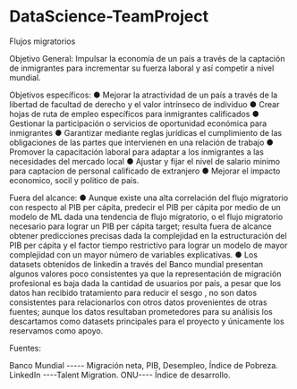 # DataScience-TeamProject
Flujos migratorios

Objetivo General: Impulsar la economía de un país a través de la captación de inmigrantes para incrementar su fuerza laboral y así competir a nivel mundial.

Objetivos específicos: 
●	Mejorar la atractividad de un país a través de la libertad de facultad de derecho y el valor intrínseco de individuo
●	Crear hojas de ruta de empleo específicos para inmigrantes calificados
●	Gestionar la participación o servicios de oportunidad económica para inmigrantes
●	Garantizar mediante reglas jurídicas el cumplimiento de las obligaciones de las partes que intervienen en una relación de trabajo
●	Promover la capacitación laboral para adaptar a los inmigrantes a las necesidades del mercado local
●	Ajustar y fijar el nivel de salario minimo para captacion de personal calificado de extranjero
●	Mejorar el impacto economico, socil y politico de pais.

Fuera del alcance:
●	Aunque existe una alta correlación del flujo migratorio con respecto al PIB per cápita, predecir el PIB per cápita por medio de un modelo de ML dada una tendencia de flujo migratorio, o el flujo migratorio necesario para lograr un PIB per cápita target; resulta fuera de alcance obtener predicciones precisas dada la complejidad en la estructuración del PIB per cápita y el factor tiempo restrictivo para lograr un modelo de mayor complejidad con un mayor número de variables explicativas. 
●	Los datasets obtenidos de linkedin a través del Banco mundial presentan algunos valores poco consistentes ya que la representación de migración profesional es baja dada la cantidad de usuarios por país, a pesar que los datos han recibido tratamiento para reducir el sesgo , no son datos consistentes para relacionarlos con otros datos provenientes de otras fuentes; aunque los datos resultaban prometedores para su análisis los descartamos como datasets principales para el proyecto y únicamente los reservamos como apoyo. 

Fuentes:

Banco Mundial ----- Migración neta, PIB, Desempleo, Índice de Pobreza.
LinkedIn ----Talent Migration.
ONU---- Índice de desarrollo.
